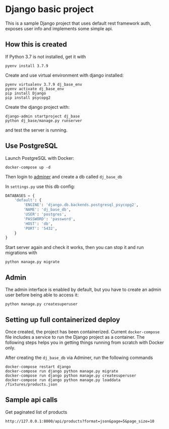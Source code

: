 # Django basic project

This is a sample Django project that uses default rest framework auth, exposes user info and implements some simple api.

## How this is created

If Python 3.7 is not installed, get it with

```shell
pyenv install 3.7.9
```

Create and use virtual environment with django installed:

```shell
pyenv virtualenv 3.7.9 dj_base_env
pyenv activate dj_base_env
pip install Django
pip install psycopg2
```

Create the django project with:

```shell
django-admin startproject dj_base
python dj_base/manage.py runserver
```

and test the server is running.

## Use PostgreSQL

Launch PostgreSQL with Docker:

```
docker-compose up -d
```

Then login to [adminer](http://127.0.0.1:8080/) and create a db called `dj_base_db`

In `settings.py` use this db config:

```python
DATABASES = {
    'default': {
        'ENGINE': 'django.db.backends.postgresql_psycopg2',
        'NAME': 'dj_base_db',
        'USER': 'postgres',
        'PASSWORD': 'password',
        'HOST': 'db',
        'PORT': '5432',
    }
}
```

Start server again and check it works, then you can stop it and run migrations with

```
python manage.py migrate
```

## Admin

The admin interface is enabled by default, but you have to create an admin user before being able to access it:
```
python manage.py createsuperuser
```

## Setting up full containerized deploy

Once created, the project has been containerized. Current `docker-compose` file includes a service to run the Django project as a container. The following steps helps you in getting things running from scratch with Docker only.

After creating the `dj_base_db` via Adminer, run the following commands

```
docker-compose restart django
docker-compose run django python manage.py migrate
docker-compose run django python manage.py createsuperuser
docker-compose run django python manage.py loaddata /fixtures/products.json
```

## Sample api calls

Get paginated list of products
```
http://127.0.0.1:8000/api/products?format=json&page=5&page_size=10
```